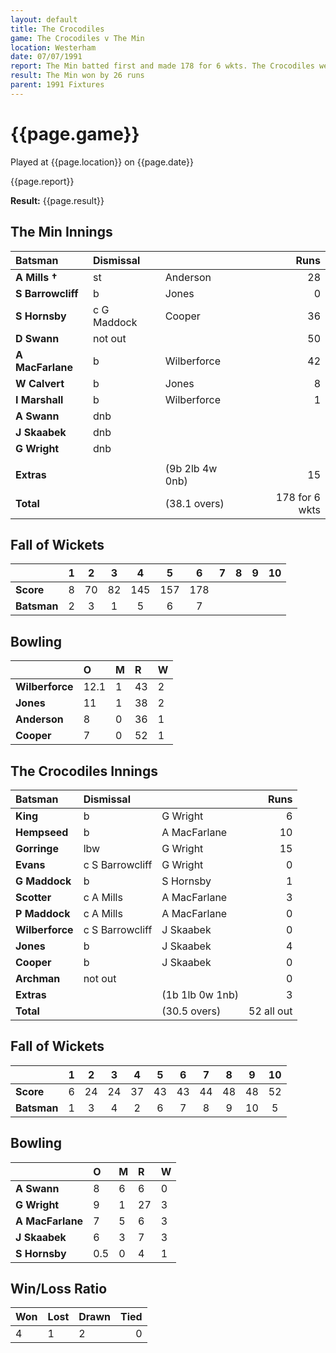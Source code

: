 ```yaml
---
layout: default
title: The Crocodiles
game: The Crocodiles v The Min
location: Westerham
date: 07/07/1991
report: The Min batted first and made 178 for 6 wkts. The Crocodiles were bowled out for 52
result: The Min won by 26 runs
parent: 1991 Fixtures
---
```


# {{page.game}}

Played at {{page.location}} on {{page.date}}

{{page.report}}

**Result:** {{page.result}}

## The Min Innings

| Batsman | Dismissal |  | Runs |
|:---|:---|---|---:|
| **A Mills &#8224;** | st | Anderson | 28 | 
| **S Barrowcliff** | b | Jones | 0 | 
| **S Hornsby** | c G Maddock | Cooper | 36 | 
| **D Swann** | not out |  | 50 | 
| **A MacFarlane** | b | Wilberforce | 42 | 
| **W Calvert** | b | Jones | 8 | 
| **I Marshall** | b | Wilberforce | 1 | 
| **A Swann** | dnb |  |  | 
| **J Skaabek** | dnb |  |  | 
| **G Wright** | dnb |  |  | 
|  |  |  |  | 
| **Extras** | | (9b 2lb 4w 0nb) | 15 | 
| **Total** | | (38.1 overs) | 178 for 6 wkts | 

## Fall of Wickets

| | 1 | 2 | 3 | 4 | 5 | 6 | 7 | 8 | 9 | 10 |
|---|:---:|:---:|:---:|:---:|:---:|:---:|:---:|:---:|:---:|:---:|
| **Score** | 8 | 70 | 82 | 145 | 157 | 178 |  |  |  |  | 
| **Batsman** | 2 | 3 | 1 | 5 | 6 | 7 |  |  |  |  | 

## Bowling

| | O | M | R | W |
|---|:---|:---|:---|:---|
| **Wilberforce** | 12.1 | 1 | 43 | 2 | 
| **Jones** | 11 | 1 | 38 | 2 | 
| **Anderson** | 8 | 0 | 36 | 1 | 
| **Cooper** | 7 | 0 | 52 | 1 | 

## The Crocodiles Innings

| Batsman | Dismissal |  | Runs |
|:---|:---|---|---:|
| **King** | b | G Wright| 6 | 
| **Hempseed** | b | A MacFarlane | 10 | 
| **Gorringe** | lbw | G Wright | 15 | 
| **Evans** | c S Barrowcliff | G Wright | 0 | 
| **G Maddock** | b | S Hornsby | 1 | 
| **Scotter** | c A Mills | A MacFarlane | 3 |
| **P Maddock** | c A Mills | A MacFarlane | 0 | 
| **Wilberforce** | c S Barrowcliff | J Skaabek | 0 |
| **Jones** | b | J Skaabek | 4 | 
| **Cooper** | b | J Skaabek | 0 | 
| **Archman** | not out |  | 0 |
| **Extras** | | (1b 1lb 0w 1nb) | 3 | 
| **Total** | | (30.5 overs) | 52 all out | 

## Fall of Wickets

| | 1 | 2 | 3 | 4 | 5 | 6 | 7 | 8 | 9 | 10 |
|---|:---:|:---:|:---:|:---:|:---:|:---:|:---:|:---:|:---:|:---:|
| **Score** | 6 | 24 | 24 | 37 | 43 | 43 | 44 | 48 | 48 | 52 |
| **Batsman** | 1 | 3 | 4 | 2 | 6 | 7 | 8 | 9 | 10 | 5 |

## Bowling

| | O | M | R | W |
|---|:---|:---|:---|:---|
| **A Swann** | 8 | 6 | 6 | 0 | 
| **G Wright** | 9 | 1 | 27 | 3 | 
| **A MacFarlane** | 7 | 5 | 6 | 3 | 
| **J Skaabek** | 6 | 3 | 7 | 3 | 
| **S Hornsby** | 0.5 | 0 | 4 | 1 |

## Win/Loss Ratio

| Won | Lost | Drawn | Tied |
|:---|:---|:---|---:|
| 4 | 1 | 2 | 0 |